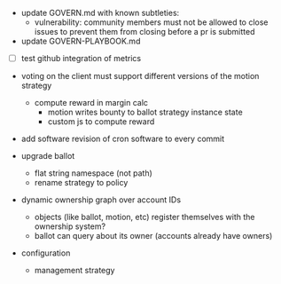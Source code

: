 - update GOVERN.md with known subtleties:
  - vulnerability: community members must not be allowed to close issues to prevent them from closing before a pr is submitted
- update GOVERN-PLAYBOOK.md



- [ ] test github integration of metrics

- voting on the client must support different versions of the motion strategy
  - compute reward in margin calc
    - motion writes bounty to ballot strategy instance state
    - custom js to compute reward

- add software revision of cron software to every commit

- upgrade ballot
  - flat string namespace (not path)
  - rename strategy to policy

- dynamic ownership graph over account IDs
  - objects (like ballot, motion, etc) register themselves with the ownership system?
  - ballot can query about its owner (accounts already have owners)

- configuration
  - management strategy